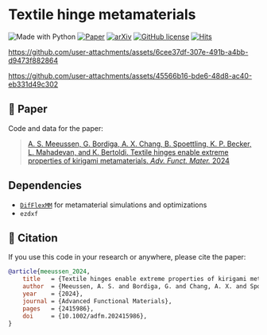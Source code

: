# Textile hinge metamaterials

![Made with Python](https://img.shields.io/badge/Made%20with-Python-blue?logo=python&logoColor=ecf0f1&labelColor=34495e)
[![Paper](https://img.shields.io/badge/Paper-10.1002/adfm.202415986-blue?logoColor=ecf0f1&labelColor=34495e)](https://doi.org/10.1002/adfm.202415986)
[![arXiv](https://img.shields.io/badge/arXiv-2408.16059-b31b1b?logo=arXiv&logoColor=arXiv&labelColor=34495e)](https://arxiv.org/abs/2408.16059)
[![GitHub license](https://img.shields.io/github/license/bertoldi-collab/textile-hinge-metamaterials?labelColor=34495e)](https://github.com/bertoldi-collab/textile-hinge-metamaterials/blob/main/LICENSE)
[![Hits](https://hits.seeyoufarm.com/api/count/incr/badge.svg?url=https%3A%2F%2Fgithub.com%2Fbertoldi-collab%2Ftextile-hinge-metamaterials&count_bg=%2327AE60&title_bg=%2334495E&icon=github.svg&icon_color=%23E7E7E7&title=Hits&edge_flat=false)](https://hits.seeyoufarm.com)

https://github.com/user-attachments/assets/6cee37df-307e-491b-a4bb-d9473f882864

https://github.com/user-attachments/assets/45566b16-bde6-48d8-ac40-eb331d49c302

## 📜 Paper

Code and data for the paper:

> [A. S. Meeussen, G. Bordiga, A. X. Chang, B. Spoettling, K. P. Becker, L. Mahadevan, and K. Bertoldi. Textile hinges enable extreme properties of kirigami metamaterials. _Adv. Funct. Mater._ 2024](https://doi.org/10.1002/adfm.202415986)

## Dependencies

- [`DifFlexMM`](https://github.com/bertoldi-collab/DifFlexMM) for metamaterial simulations and optimizations
- `ezdxf`

## 📝 Citation

If you use this code in your research or anywhere, please cite the paper:

```bibtex
@article{meeussen_2024,
    title   = {Textile hinges enable extreme properties of kirigami metamaterials},
    author  = {Meeussen, A. S. and Bordiga, G. and Chang, A. X. and Spoettling, B. and Becker, K. P. and Mahadevan, L. and Bertoldi, K.},
    year    = {2024},
    journal = {Advanced Functional Materials},
    pages   = {2415986},
    doi     = {10.1002/adfm.202415986},
}
```
